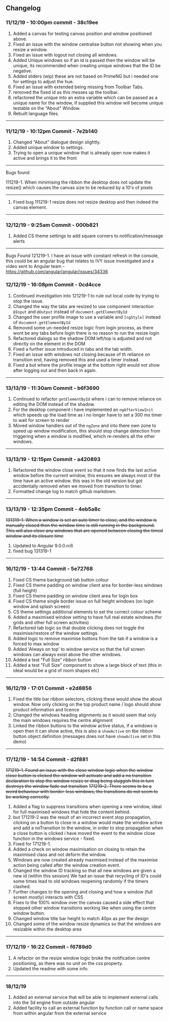 ## Changelog

### 11/12/19 - 10:00pm commit - 38c19ee

1. Added a canvas for testing canvas position and window positioned above.
2. Fixed an issue with the window centralise button not showing when you resize a window.
3. Fixed an issue with logout not closing all windows.
4. Added Unique windows so if an id is passed then the window will be unique, its recommended when creating unique windows that the ID be negative.
5. Added sliders (wip) these are not based on PrimeNG but i needed one for settings to adjust the hue.
6. Fixed an issue with extended being missing from Toolbar Tabs.
7. removed the fixed id as this messes up the toolbar.
8. refactored the unique into an extra variable which can be passed as a unique name for the window, if supplied this window will become unique testable on the "About" Window.
9. Rebuilt language files.

---
### 11/12/19 - 10:12pm Commit - 7e2b140

1. Changed "About" dialogue design slightly.
2. Added unique window to settings.
3. Trying to open a unique window that is already open now makes it active and brings it to the front

---
Bugs found 

111219-1. When minimising the ribbon the desktop does not update the resize() which causes the canvas size to be reduced by a 10's of pixels

---
1. Fixed bug 111219-1 resize does not resize desktop and then indeed the canvas element.
---
### 12/12/19 - 9:25am Commit - 000b821

1. Added CS theme settings to add square corners to notification/message alerts

---
Bugs Found
121219-1. I have an issue with constant refresh in the console, this could be an angular bug that relates to IVY issue investigated and a video sent to Angular team - https://github.com/angular/angular/issues/34336

### 12/12/19 - 16:08pm Commit - 0cd4cce

1. Continued investigation into 121219-1 to rule out local code by trying to stop the issue.
2. Changed the way the tabs are resized to use component interaction `@Input` and `@Output` instead of `document.getElementById`
3. Changed the user profile image to use a variable and `[ngStyle]` instead of `document.getElementById`
4. Removed some un-needed resize logic from login process, as there wont be any tabs before login there is no reason to run the resize login
5. Refactored dialogs so the shadow DOM left/top is adjusted and not directly on the element in the DOM
6. Fixed a further issue introduced in tabs and the tab width.
7. Fixed an issue with windows not closing because of th reliance on transition end, having removed this and used a timer instead.
8. Fixed a but where the profile image at the bottom right would not show after logging out and then back in again.
---
### 13/13/19 - 11:30am Commit - b6f3690

1. Continued to refactor `getElementById` where i can to remove reliance on editing the DOM instead of the shadow.
2. For the desktop component i have implemented an `ngAfterViewInit` which speeds up the load time as i no longer have to set a 300 ms timer to wait for screen to render
3. Moved window handlers out of the `ngZone` and into there own zone to speed up window modification, this should stop change detection from triggering when a window is modified, which re-renders all the other windows.
---
### 13/13/19 - 12:15pm Commit - a420893

1. Refactored the window close event so that it now finds the last active window before the current window, this ensures we always most of the time have an active window. this was in the old version but got accidentally removed when we moved from transition to timer.
2. Formatted change log to match github markdown.
---
### 13/13/19 - 12:35pm Commit - 4eb5a8c

~~131319-1. When a window is set an auto timer to close, and the window is manually closed then the window time is still running in the background. This will also close any windows that are opened between closing the timed window and its closure time~~

1. Updated to Angular 9.0.0.rc6
2. fixed bug 131319-1
---
### 16/12/19 - 13:44 Commit - 5e72768

1. Fixed CS theme background tab button colour
2. Fixed CS theme padding on window client area for border-less windows (full height)
3. Fixed CS theme padding on window client area for login box
4. Fixed CS theme single border issue on full height windows (on login window and splash screen)
5. CS theme settings additional elements to set the correct colour scheme
6. Added a maximised window setting to have full real estate windows (for grids and other full screen activities)
7. Refactored tab logic so that double clicking does not toggle the maximise/restore of the window settings.
8. Added logic to remove maximise buttons from the tab if a window is a forced to max window
9. Added 'Always on top' to window service so that the full screen windows can always exist above the other windows.
10. Added a test "Full Size" ribbon button
11. Added a test "Full Size" component to show a large block of text (this in ideal would be a grid of room shapes etc)
---
### 16/12/19 - 17:01 Commit - e2d8856

1. Fixed the title bar ribbon selectors, clicking these would show the about window. Now only clicking on the top product name / logo should show product information and licence
2. Changed the windows heading alignments as it would seem that only the main windows requires the centre alignment
3. Linked the ribbon buttons to the window active status, if a windows is open then it can show active, this is also a `showActive` on tbe ribbon button object definition (messages does not have `showActive` set in this demo)
---
### 17/12/19 - 14:54 Commit - d2f881

~~171219-1. Found an issue with the close window logic when the window close button is clicked the window will activate and add a no transition declaration to stop the window resize or drag being sluggish this in turn destroys the window fade out transition~~
~~171219-2. There seems to be a weird behaviour with border-less windows, the transitions do not seem to be working correctly.~~

1. Added a flag to suppress transitions when opening a new window, ideal for full maximised windows that hide the content behind.
2. but 171219-2 was the result of an incorrect event stop propagation, clicking on a button to close in a window would make the window active and add a noTransition to the window, in order to stop propagation when a close button is clicked i have moved the event to the window close function in the windows service - fixed.
3. Fixed for 171219-1.
4. Added a check on window maximisation on closing to retain the maximised class and not deform the window.
5. Windows are now created already maximised instead of the maximise action being called after the window creation event.
6. Changed the window ID tracking so that all new windows are given a new id (within this session) We had an issue that recycling of ID's could some times lead to old windows reopening randomly if the timers clashed.
7. Further changes to the opening and closing and how a window (full screen mostly) interacts with CSS
8. Fixes to the 100% window over the canvas caused a side effect that stopped other window transitions working like when using the centre window button.
9. Changed window title bar height to match 40px as per the design
10. Changed some of the window resize dynamics so that the windows are resizable within the desktop area
---
### 17/12/19 - 16:22 Commit - f6789d0

1. A refactor on the resize window logic broke the notification centre positioning, as there was no unit on the css property.
2. Updated the readme with some info.
---
### 18/12/19 

1. Added an external service that will be able to implement external calls into the 3d engine from outside angular
2. Added facility to call an external function by function call or name space from within angular from the external service
